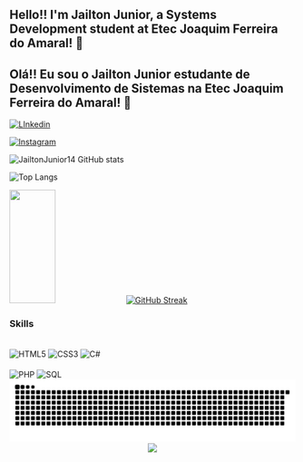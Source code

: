 ## Hello!! I'm Jailton Junior, a Systems Development student at Etec Joaquim Ferreira do Amaral! 👋

## Olá!! Eu sou o Jailton Junior estudante de Desenvolvimento de Sistemas na Etec Joaquim Ferreira do Amaral! 👋

[![LInkedin](https://img.shields.io/badge/LinkedIn-0077B5?style=for-the-badge&logo=linkedin&logoColor=white)](https://www.linkedin.com/in/jailton-junior-b2773a2b2/)

[![Instagram](https://img.shields.io/badge/Instagram-E4405F?style=for-the-badge&logo=instagram&logoColor=white)](https://www.instagram.com/ju.ni0or?igsh=MTU4aXB0eGc5OGR3OQ==)

![JailtonJunior14 GitHub stats](https://github-readme-stats.vercel.app/api?username=JailtonJunior14&show_icons=true&theme=dracula)

![Top Langs](https://github-readme-stats.vercel.app/api/top-langs/?username=JailtonJunior14&layout=compact&theme=dracula)

<div align="start" style="display: inline-block, justify-content:"start"> 
  <img width="40%" height="200px" src="https://github-readme-stats.vercel.app/api/top-langs/?username=JailtonJunior14&layout=compact&hide_border=true&theme=dracula&langs_count=6&border_radius=8" />
  <a href="https://git.io/streak-stats"><img src="https://github-readme-streak-stats.herokuapp.com?user=JailtonJunior14&theme=tokyonight&hide_border=true&border_radius=8&mode=weekly&card_width=450" alt="GitHub Streak" /></a>
</div>

### Skills
<div style="display: inline_block"> <br/>
  <img align="center" alt="HTML5" src="https://img.shields.io/badge/HTML5-E34F26?style=for-the-badge&logo=html5&logoColor=white"/>
  <img align="center" alt="CSS3" src="https://img.shields.io/badge/CSS3-1572B6?style=for-the-badge&logo=css3&logoColor=white"/>
  <img align="center" alt="C#" src="https://img.shields.io/badge/C%23-239120?style=for-the-badge&logo=c-sharp&logoColor=whitehttps://img.shields.io/badge/C%23-239120?style=for-the-badge&logo=c-sharp&logoColor=white"/> <br/> <br/>
  <img align="center" alt="PHP" src="https://img.shields.io/badge/PHP-777BB4?style=for-the-badge&logo=php&logoColor=white"/>
  <img align="center" alt="SQL" src="https://img.shields.io/badge/MySQL-00000F?style=for-the-badge&logo=mysql&logoColor=white"/>
</div>
<picture>
  <source media="(prefers-color-scheme: dark)" srcset="https://raw.githubusercontent.com/JailtonJunior14/JailtonJunior14/output/github-contribution-grid-snake-dark.svg">
  <source media="(prefers-color-scheme: light)" srcset="https://raw.githubusercontent.com/JailtonJunior14/JailtonJunior14/output/github-contribution-grid-snake.svg">
  <img alt="github contribution grid snake animation" src="https://raw.githubusercontent.com/JailtonJunior14/JailtonJunior14/output/github-contribution-grid-snake.svg">
</picture>
<div align="center">
  <img src="https://profile-counter.glitch.me/JailtonJunior14/count.svg?"/>
</div>
